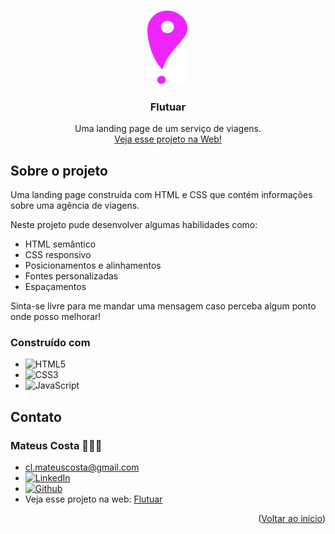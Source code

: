 <a name="readme-top"></a>

<br />
<div align="center">
  <a href="https://github.com/clmateus/Flutuar">
    <img src="./assets/favicon.svg" alt="Logo" />
  </a>

  <h3 align="center">Flutuar</h3>

  <p align="center">
    Uma landing page de um serviço de viagens.
    <br />
    <a href="https://clmateus.github.io/Flutuar"/>Veja esse projeto na Web!</a>
  </p>
</div>


## Sobre o projeto

Uma landing page construída com HTML e CSS que contém informações sobre uma agência de viagens.

Neste projeto pude desenvolver algumas habilidades como:
* HTML semântico
* CSS responsivo
* Posicionamentos e alinhamentos
* Fontes personalizadas
* Espaçamentos

Sinta-se livre para me mandar uma mensagem caso perceba algum ponto onde posso melhorar! 

### Construído com

* ![HTML5](https://img.shields.io/badge/html5-%23E34F26.svg?style=for-the-badge&logo=html5&logoColor=white)
* ![CSS3](https://img.shields.io/badge/css3-%231572B6.svg?style=for-the-badge&logo=css3&logoColor=white)
* ![JavaScript](https://img.shields.io/badge/javascript-%23323330.svg?style=for-the-badge&logo=javascript&logoColor=%23F7DF1E)

## Contato

### Mateus Costa 👨🏻‍💻
* cl.mateuscosta@gmail.com
* [![LinkedIn][linkedin-shield]][linkedin-url]
* [![Github][github-shield]][github-url]
* Veja esse projeto na web: [Flutuar](https://clmateus.github.io/Flutuar)

<p align="right">(<a href="#readme-top">Voltar ao início</a>)</p>

[github-shield]: https://img.shields.io/badge/github-%23121011.svg?style=for-the-badge&logo=github&logoColor=white
[github-url]: https://github.com/clmateus
[linkedin-shield]: https://img.shields.io/badge/-LinkedIn-black.svg?style=for-the-badge&logo=linkedin&colorB=555
[linkedin-url]: https://linkedin.com/in/clmateus
